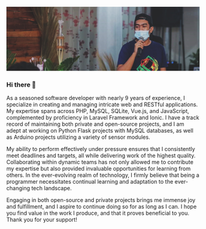 ![](https://github.com/jagwarthegreat/jagwarthegreat/blob/main/banner.jpeg)

### Hi there 👋

As a seasoned software developer with nearly 9 years of experience, I specialize in creating and managing intricate web and RESTful applications. My expertise spans across PHP, MySQL, SQLite, Vue.js, and JavaScript, complemented by proficiency in Laravel Framework and Ionic. I have a track record of maintaining both private and open-source projects, and I am adept at working on Python Flask projects with MySQL databases, as well as Arduino projects utilizing a variety of sensor modules.

My ability to perform effectively under pressure ensures that I consistently meet deadlines and targets, all while delivering work of the highest quality. Collaborating within dynamic teams has not only allowed me to contribute my expertise but also provided invaluable opportunities for learning from others. In the ever-evolving realm of technology, I firmly believe that being a programmer necessitates continual learning and adaptation to the ever-changing tech landscape.

Engaging in both open-source and private projects brings me immense joy and fulfillment, and I aspire to continue doing so for as long as I can. I hope you find value in the work I produce, and that it proves beneficial to you. Thank you for your support!
